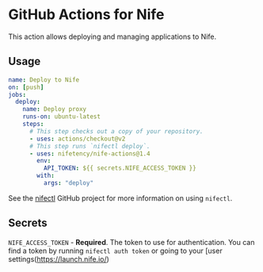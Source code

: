 # GitHub Actions for Nife

This action allows deploying and managing applications to Nife.

## Usage

```yaml
name: Deploy to Nife
on: [push]
jobs:
  deploy:
    name: Deploy proxy
    runs-on: ubuntu-latest
    steps:
      # This step checks out a copy of your repository.
      - uses: actions/checkout@v2
      # This step runs `nifectl deploy`.
      - uses: nifetency/nife-actions@1.4
        env:
          API_TOKEN: ${{ secrets.NIFE_ACCESS_TOKEN }}
        with:
          args: "deploy"
```

See the [nifectl](https://docs.nife.io/) GitHub project for more information on using `nifectl`.

## Secrets

`NIFE_ACCESS_TOKEN` - **Required**. The token to use for authentication. You can find a token by running `nifectl auth token` or going to your [user settings(https://launch.nife.io/)

